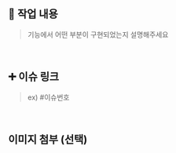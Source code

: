 ## 🔎 작업 내용

> 기능에서 어떤 부분이 구현되었는지 설명해주세요

<br/>

## ➕ 이슈 링크

> ex) #이슈번호

<br/>

## 이미지 첨부 (선택)

<br/>